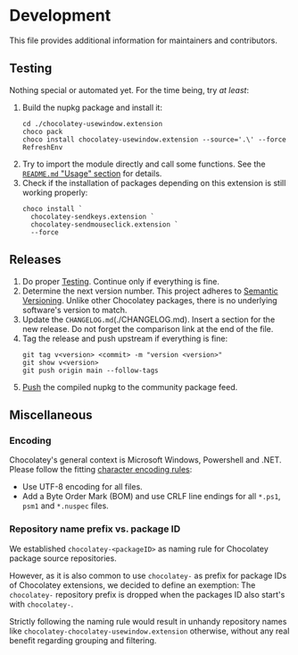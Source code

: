 # Development

This file provides additional information for maintainers and contributors.


## Testing

Nothing special or automated yet. For the time being, try *at least*:

1. Build the nupkg package and install it:
   ```console
   cd ./chocolatey-usewindow.extension
   choco pack
   choco install chocolatey-usewindow.extension --source='.\' --force
   RefreshEnv
   ```
3. Try to import the module directly and call some functions. See the [`README.md` "Usage" section](./README.md#usage) for details.
4. Check if the installation of packages depending on this extension is still working properly:
   ```console
   choco install `
     chocolatey-sendkeys.extension `
     chocolatey-sendmouseclick.extension `
     --force
   ```


## Releases

1. Do proper [Testing](#testing). Continue only if everything is fine.
2. Determine the next version number. This project adheres to [Semantic Versioning](https://semver.org/spec/v2.0.0.html). Unlike other Chocolatey packages, there is no underlying software's version to match.
3. Update the `CHANGELOG.md`(./CHANGELOG.md). Insert a section for the new release. Do not forget the comparison link at the end of the file.
4. Tag the release and push upstream if everything is fine:
   ```console
   git tag v<version> <commit> -m "version <version>"
   git show v<version>
   git push origin main --follow-tags
   ```
5. [Push](https://docs.chocolatey.org/en-us/create/commands/push) the compiled nupkg to the community package feed.


## Miscellaneous

### Encoding

Chocolatey's general context is Microsoft Windows, Powershell and .NET. Please follow the fitting [character encoding rules](https://docs.chocolatey.org/en-us/create/create-packages#character-encoding):

* Use UTF-8 encoding for all files.
* Add a Byte Order Mark (BOM) and use CRLF line endings for all `*.ps1`, `psm1` and `*.nuspec` files.


### Repository name prefix vs. package ID

We established `chocolatey-<packageID>` as naming rule for Chocolatey package source repositories.

However, as it is also common to use `chocolatey-` as prefix for package IDs of Chocolatey extensions, we decided to define an exemption: The `chocolatey-` repository prefix is dropped when the packages ID also start's with `chocolatey-`.

Strictly following the naming rule would result in unhandy repository names like `chocolatey-chocolatey-usewindow.extension` otherwise, without any real benefit regarding grouping and filtering.